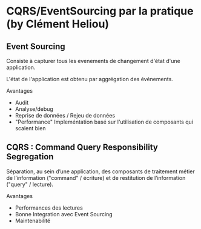 # CQRS/EventSourcing par la pratique (by Clément Heliou)

## Event Sourcing

Consiste à capturer tous les evenements de changement d'état d'une application.

L'état de l'application est obtenu par aggrégation des événements.

Avantages
- Audit
- Analyse/debug
- Reprise de données / Rejeu de données
- "Performance" Impleméntation basé sur l'utilisation de composants qui scalent bien

## CQRS : Command Query Responsibility Segregation

Séparation, au sein d’une application, des composants de traitement métier de l’information ("command" / écriture) et de restitution de l’information ("query" / lecture).

Avantages
- Performances des lectures
- Bonne Integration avec Event Sourcing
- Maintenabilité
